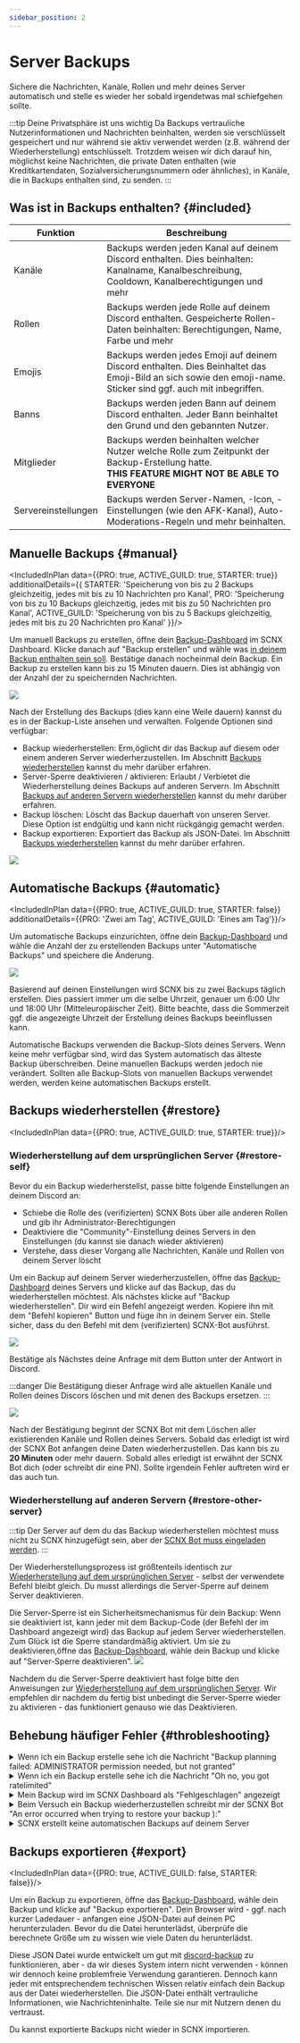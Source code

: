 ```yaml
---
sidebar_position: 2
---
```


# Server Backups

Sichere die Nachrichten, Kanäle, Rollen und mehr deines Server automatisch und stelle es wieder her sobald irgendetwas mal schiefgehen sollte.

:::tip Deine Privatsphäre ist uns wichtig
Da Backups vertrauliche Nutzerinformationen und Nachrichten beinhalten, werden sie verschlüsselt gespeichert und nur während sie aktiv verwendet werden (z.B. während der Wiederherstellung) entschlüsselt. Trotzdem weisen wir dich darauf hin, möglichst keine Nachrichten, die private Daten enthalten (wie Kreditkartendaten, Sozialversicherungsnummern oder ähnliches), in Kanäle, die in Backups enthalten sind, zu senden.
:::

## Was ist in Backups enthalten? {#included}

| Funktion            | Beschreibung                                                                                                                                            |
|---------------------|--------------------------------------------------------------------------------------------------------------------------------------------------------|
| Kanäle              | Backups werden jeden Kanal auf deinem Discord enthalten. Dies beinhalten: Kanalname, Kanalbeschreibung, Cooldown, Kanalberechtigungen und mehr |
| Rollen              | Backups werden jede Rolle auf deinem Discord enthalten. Gespeicherte Rollen-Daten beinhalten: Berechtigungen, Name, Farbe und mehr                                       |
| Emojis              | Backups werden jedes Emoji auf deinem Discord enthalten. Dies Beinhaltet das Emoji-Bild an sich sowie den emoji-name. Sticker sind ggf. auch mit inbegriffen.                |
| Banns               | Backups werden jeden Bann auf deinem Discord enthalten. Jeder Bann beinhaltet den Grund und den gebannten Nutzer.                                                       |
| Mitglieder          | Backups werden beinhalten welcher Nutzer welche Rolle zum Zeitpunkt der Backup-Erstellung hatte.<br/> **THIS FEATURE MIGHT NOT BE ABLE TO EVERYONE**                        |
| Servereinstellungen | Backups werden Server-Namen, -Icon, -Einstellungen (wie den AFK-Kanal), Auto-Moderations-Regeln und mehr beinhalten.                                                  |

## Manuelle Backups {#manual}

<IncludedInPlan data={{PRO: true, ACTIVE_GUILD: true, STARTER: true}} additionalDetails={{
    STARTER: 'Speicherung von bis zu 2 Backups gleichzeitig, jedes mit bis zu 10 Nachrichten pro Kanal',
    PRO: 'Speicherung von bis zu 10 Backups gleichzeitig, jedes mit bis zu 50 Nachrichten pro Kanal',
    ACTIVE_GUILD: 'Speicherung von bis zu 5 Backups gleichzeitig, jedes mit bis zu 20 Nachrichten pro Kanal'
}}/>

Um manuell Backups zu erstellen, öffne dein [Backup-Dashboard](https://scnx.app/de/glink?page=backups) im SCNX Dashboard. Klicke danach auf "Backup erstellen" und wähle was [in deinem Backup enthalten sein soll](#included). Bestätige danach nocheinmal dein Backup.
Ein Backup zu erstellen kann bis zu 15 Minuten dauern. Dies ist abhängig von der Anzahl der zu speichernden Nachrichten.

![](@site/docs/assets/scnx/guilds/backups/create.png)

Nach der Erstellung des Backups (dies kann eine Weile dauern) kannst du es in der Backup-Liste ansehen und verwalten. Folgende Optionen sind verfügbar:
* Backup wiederherstellen: Erm,öglicht dir das Backup auf diesem oder einem anderen Server wiederherzustellen. Im Abschnitt [Backups wiederherstellen](#restore) kannst du mehr darüber erfahren.
* Server-Sperre deaktivieren / aktivieren: Erlaubt / Verbietet die Wiederherstellung deines Backups auf anderen Servern. Im Abschnitt [Backups auf anderen Servern wiederherstellen](#restore-other-server) kannst du mehr darüber erfahren.
* Backup löschen: Löscht das Backup dauerhaft von unseren Server. Diese Option ist endgültig und kann nicht rückgängig gemacht werden.
* Backup exportieren: Exportiert das Backup als JSON-Datei. Im Abschnitt [Backups wiederherstellen](#export) kannst du mehr darüber erfahren.

![](@site/docs/assets/scnx/guilds/backups/backup.png)


## Automatische Backups {#automatic}

<IncludedInPlan data={{PRO: true, ACTIVE_GUILD: true, STARTER: false}}
                additionalDetails={{PRO: 'Zwei am Tag', ACTIVE_GUILD: 'Eines am Tag'}}/>

Um automatische Backups einzurichten, öffne dein [Backup-Dashboard](https://scnx.app/de/glink?page=backups) und wähle die Anzahl der zu erstellenden Backups unter "Automatische Backups" und speichere die Änderung.

![](@site/docs/assets/scnx/guilds/backups/automatic-backups.png)

Basierend auf deinen Einstellungen wird SCNX bis zu zwei Backups täglich erstellen. Dies passiert immer um die selbe Uhrzeit, genauer um 6:00 Uhr und 18:00 Uhr (Mitteleuropäischer Zeit). Bitte beachte, dass die Sommerzeit ggf. die angezeigte Uhrzeit der Erstellung deines Backups beeinflussen kann.

Automatische Backups verwenden die Backup-Slots deines Servers. Wenn keine mehr verfügbar sind, wird das System automatisch das älteste Backup überschreiben. Deine manuellen Backups werden jedoch nie verändert. Sollten alle Backup-Slots von manuellen Backups verwendet werden, werden keine automatischen Backups erstellt.


## Backups wiederherstellen {#restore}
<IncludedInPlan data={{PRO: true, ACTIVE_GUILD: true, STARTER: true}}/>

### Wiederherstellung auf dem ursprünglichen Server {#restore-self}

Bevor du ein Backup wiederherstellst, passe bitte folgende Einstellungen an deinem Discord an:
* Schiebe die Rolle des (verifizierten) SCNX Bots über alle anderen Rollen und gib ihr Administrator-Berechtigungen
* Deaktiviere die "Community"-Einstellung deines Servers in den Einstellungen (du kannst sie danach wieder aktivieren)
* Verstehe, dass dieser Vorgang alle Nachrichten, Kanäle und Rollen von deinem Server löscht

Um ein Backup auf deinem Server wiederherzustellen, öffne das [Backup-Dashboard](https://scnx.app/de/glink?page=backups) deines Servers und klicke auf das Backup, das du wiederherstellen möchtest. Als nächstes klicke auf "Backup wiederherstellen". Dir wird ein Befehl angezeigt werden. Kopiere ihn mit dem "Befehl kopieren" Button und füge ihn in deinem Server ein. Stelle sicher, dass du den Befehl mit dem (verifizierten) SCNX-Bot ausführst.

![](@site/docs/assets/scnx/guilds/backups/execute-command.png)

Bestätige als Nächstes deine Anfrage mit dem Button unter der Antwort in Discord.

:::danger
Die Bestätigung dieser Anfrage wird alle aktuellen Kanäle und Rollen deines Discors löschen und mit denen des Backups ersetzen.
:::

![](@site/docs/assets/scnx/guilds/backups/confirm.png)

Nach der Bestätigung beginnt der SCNX Bot mit dem Löschen aller existierenden Kanäle und Rollen deines Servers. Sobald das erledigt ist wird der SCNX Bot anfangen deine Daten wiederherzustellen. Das kann bis zu **20 Minuten** oder mehr dauern. Sobald alles erledigt ist erwähnt der SCNX Bot dich (oder schreibt dir eine PN). Sollte irgendein Fehler auftreten wird er das auch tun.

### Wiederherstellung auf anderen Servern {#restore-other-server}

:::tip
Der Server auf dem du das Backup wiederherstellen möchtest muss nicht zu SCNX hinzugefügt sein, aber der [SCNX Bot muss eingeladen werden](https://sc-net.work/invite-scnx).
:::

Der Wiederherstellungsprozess ist größtenteils identisch zur [Wiederherstellung auf dem ursprünglichen Server](#restore-self) - selbst der verwendete Befehl bleibt gleich. Du musst allerdings die Server-Sperre auf deinem Server deaktivieren.

Die Server-Sperre ist ein Sicherheitsmechanismus für dein Backup: Wenn sie deaktiviert ist, kann jeder mit dem Backup-Code (der Befehl der im Dashboard angezeigt wird) das Backup auf jedem Server wiederherstellen. Zum Glück ist die Sperre standardmäßig aktiviert. Um sie zu deaktivieren,öffne das [Backup-Dashboard](https://scnx.app/de/glink?page=backups), wähle dein Backup und klicke auf "Server-Sperre deaktivieren".
![](@site/docs/assets/scnx/guilds/backups/disable-guild-lock.png)

Nachdem du die Server-Sperre deaktiviert hast folge bitte den Anweisungen zur [Wiederherstellung auf dem ursprünglichen Server](#restore-self). Wir empfehlen dir nachdem du fertig bist unbedingt die Server-Sperre wieder zu aktivieren - das funktioniert genauso wie das Deaktivieren.


## Behebung häufiger Fehler {#throbleshooting}

<details>
    <summary>
        Wenn ich ein Backup erstelle sehe ich die Nachricht "Backup planning failed: ADMINISTRATOR permission needed,
        but not granted"
    </summary>
    <li>Stelle sicher, dass der (verifizierte) SCNX Bot die Administrator Berechtigung hat und versuche es erneut.</li>
</details>
<details>
    <summary>
        Wenn ich ein Backup erstelle sehe ich die Nachricht "Oh no, you got ratelimited"
    </summary>
    Um die sichere Durchführung aller Aktivitäten sicherzustellen, begrenzen wir die Zahl der manuellen Backups die ein Server in einem bestimmten Zeitraum erstellen kann.
    <li>Bitte warte so lange wie es in der Nachricht angegeben ist.</li>
</details>
<details>
    <summary>
        Mein Backup wird im SCNX Dashboard als "Fehlgeschlagen" angezeigt
    </summary>
    <li>Stelle sicher, dass der (verifizierte) SCNX Bot die Administrator Berechtigung hat und versuche es erneut.</li>
    <li>Kontaktiere bei wiederholtem Auftreten [unser Team](https://scnx.app/de/help). Dieses wird dich bei der Problemsuche unterstützen.</li>
</details>
<details>
    <summary>
        Beim Versuch ein Backup wiederherzustellen schreibt mir der SCNX Bot "An error occurred when trying to restore your backup ):"
    </summary>
    <li>Stelle sicher, dass der (verifizierte) SCNX Bot die Administrator Berechtigung hat und versuche es erneut.</li>
    <li>Stelle sicher, dass du die "Community"-Einstellung deaktiviert hast und versuche es erneut.</li>
    <li>Stelle sicher, dass die Rolle des (verifizierte) SCNX Bots über allen anderen Rollen steht und versuche es erneut</li>
    <li>Kontaktiere bei wiederholtem Auftreten [unser Team](https://scnx.app/de/help). Dieses wird dich bei der Problemsuche unterstützen.</li>
</details>
<details>
    <summary>
        SCNX erstellt keine automatischen Backups auf deinem Server
    </summary>
    <li>Stelle sicher, dass der (verifizierte) SCNX Bot die Administrator Berechtigung hat und versuche es erneut.</li>
    <li>Stelle sicher, dasss du [diese Funktion](#automatic] wirklich aktiviert hast und alle Änderungen gespeichert hast.</li>
    <li>Stelle sicher, dass mindestens ein Backup-Slot nicht von einem manuellen Backup verwendet wird.</li>
    <li>Bitte warte 24 Stunden, damit automatisch ein Backup erstellt wird</li>
</details>

## Backups exportieren {#export}

<IncludedInPlan data={{PRO: true, ACTIVE_GUILD: false, STARTER: false}}/>

Um ein Backup zu exportieren, öffne das [Backup-Dashboard](https://scnx.app/de/glink?page=backups), wähle dein Backup und klicke auf "Backup exportieren". Dein Browser wird - ggf. nach kurzer Ladedauer - anfangen eine JSON-Datei auf deinen PC herunterzuladen.
Bevor du die Datei herunterlädst, überprüfe die berechnete Größe um zu wissen wie viele Daten du herunterlädst.

Diese JSON Datei wurde entwickelt um gut mit [discord-backup](https://github.com/Androz2091/discord-backup) zu funktionieren, aber - da wir dieses System intern nicht verwenden - können wir dennoch keine problemfreie Verwendung garantieren.
Dennoch kann jeder mit entsprechendem technischen Wissen relativ einfach dein Backup aus der Datei wiederherstellen.
Die JSON-Datei enthält vertrauliche Informationen, wie Nachrichteninhalte. Teile sie nur mit Nutzern denen du vertraust.

Du kannst exportierte Backups nicht wieder in SCNX importieren.
